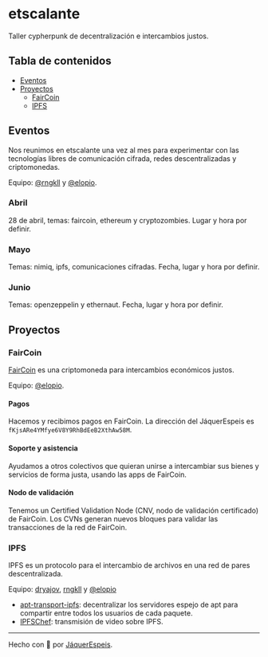# etscalante

Taller cypherpunk de decentralización e intercambios justos.

## Tabla de contenidos

* [Eventos](#eventos)
* [Proyectos](#proyectos)
  * [FairCoin](#faircoin)
  * [IPFS](#ipfs)
  
## Eventos

Nos reunimos en etscalante una vez al mes para experimentar con las tecnologías libres de comunicación cifrada, 
redes descentralizadas y criptomonedas.

Equipo: [@rngkll](https://github.com/rngkll) y [@elopio](https://github.com/elopio). 

### Abril

28 de abril, temas: faircoin, ethereum y cryptozombies. Lugar y hora por definir.

### Mayo

Temas: nimiq, ipfs, comunicaciones cifradas. Fecha, lugar y hora por definir.

### Junio

Temas: openzeppelin y ethernaut. Fecha, lugar y hora por definir.

## Proyectos

### FairCoin

[FairCoin](https://fair-coin.org/) es una criptomoneda para intercambios económicos justos.

Equipo: [@elopio](https://github.com/elopio).

#### Pagos

Hacemos y recibimos pagos en FairCoin. La dirección del JáquerEspeis es `fKjsARe4YMfye6V8Y9RhBdEeB2XthAw58M`.

#### Soporte y asistencia

Ayudamos a otros colectivos que quieran unirse a intercambiar sus bienes y servicios de forma justa, usando
las apps de FairCoin.

#### Nodo de validación

Tenemos un Certified Validation Node (CNV, nodo de validación certificado) de FairCoin. Los CVNs generan nuevos 
bloques para validar las transacciones de la red de FairCoin.

### IPFS

IPFS es un protocolo para el intercambio de archivos en una red de pares descentralizada.

Equipo: [dryajov](https://github.com/dryajov), [rngkll](https://github.com/rngkll) y [@elopio](https://github.com/elopio)

* [apt-transport-ipfs](https://github.com/JaquerEspeis/apt-transport-ipfs): decentralizar los servidores espejo de apt para compartir entre todos los usuarios de cada 
  paquete.
* [IPFSChef](https://github.com/JaquerEspeis/IPFSChef): transmisión de video sobre IPFS.

***

Hecho con :rainbow: por [JáquerEspeis](https://github.com/jaquerespeis).
